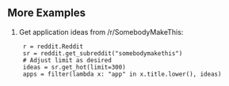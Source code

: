 More Examples
--------------
1. Get application ideas from /r/SomebodyMakeThis:

        r = reddit.Reddit
        sr = reddit.get_subreddit("somebodymakethis")
        # Adjust limit as desired
        ideas = sr.get_hot(limit=300)
        apps = filter(lambda x: "app" in x.title.lower(), ideas)
